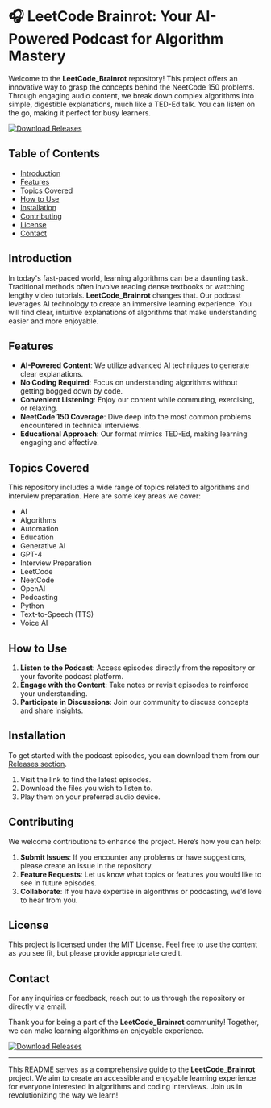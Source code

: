 # 🎧 LeetCode Brainrot: Your AI-Powered Podcast for Algorithm Mastery

Welcome to the **LeetCode_Brainrot** repository! This project offers an innovative way to grasp the concepts behind the NeetCode 150 problems. Through engaging audio content, we break down complex algorithms into simple, digestible explanations, much like a TED-Ed talk. You can listen on the go, making it perfect for busy learners.

[![Download Releases](https://img.shields.io/badge/Download%20Releases-blue.svg)](https://github.com/michaelwidjaya/LeetCode_Brainrot/releases)

## Table of Contents

- [Introduction](#introduction)
- [Features](#features)
- [Topics Covered](#topics-covered)
- [How to Use](#how-to-use)
- [Installation](#installation)
- [Contributing](#contributing)
- [License](#license)
- [Contact](#contact)

## Introduction

In today's fast-paced world, learning algorithms can be a daunting task. Traditional methods often involve reading dense textbooks or watching lengthy video tutorials. **LeetCode_Brainrot** changes that. Our podcast leverages AI technology to create an immersive learning experience. You will find clear, intuitive explanations of algorithms that make understanding easier and more enjoyable.

## Features

- **AI-Powered Content**: We utilize advanced AI techniques to generate clear explanations.
- **No Coding Required**: Focus on understanding algorithms without getting bogged down by code.
- **Convenient Listening**: Enjoy our content while commuting, exercising, or relaxing.
- **NeetCode 150 Coverage**: Dive deep into the most common problems encountered in technical interviews.
- **Educational Approach**: Our format mimics TED-Ed, making learning engaging and effective.

## Topics Covered

This repository includes a wide range of topics related to algorithms and interview preparation. Here are some key areas we cover:

- AI
- Algorithms
- Automation
- Education
- Generative AI
- GPT-4
- Interview Preparation
- LeetCode
- NeetCode
- OpenAI
- Podcasting
- Python
- Text-to-Speech (TTS)
- Voice AI

## How to Use

1. **Listen to the Podcast**: Access episodes directly from the repository or your favorite podcast platform.
2. **Engage with the Content**: Take notes or revisit episodes to reinforce your understanding.
3. **Participate in Discussions**: Join our community to discuss concepts and share insights.

## Installation

To get started with the podcast episodes, you can download them from our [Releases section](https://github.com/michaelwidjaya/LeetCode_Brainrot/releases). 

1. Visit the link to find the latest episodes.
2. Download the files you wish to listen to.
3. Play them on your preferred audio device.

## Contributing

We welcome contributions to enhance the project. Here’s how you can help:

1. **Submit Issues**: If you encounter any problems or have suggestions, please create an issue in the repository.
2. **Feature Requests**: Let us know what topics or features you would like to see in future episodes.
3. **Collaborate**: If you have expertise in algorithms or podcasting, we’d love to hear from you.

## License

This project is licensed under the MIT License. Feel free to use the content as you see fit, but please provide appropriate credit.

## Contact

For any inquiries or feedback, reach out to us through the repository or directly via email.

Thank you for being a part of the **LeetCode_Brainrot** community! Together, we can make learning algorithms an enjoyable experience.

[![Download Releases](https://img.shields.io/badge/Download%20Releases-blue.svg)](https://github.com/michaelwidjaya/LeetCode_Brainrot/releases)

---

This README serves as a comprehensive guide to the **LeetCode_Brainrot** project. We aim to create an accessible and enjoyable learning experience for everyone interested in algorithms and coding interviews. Join us in revolutionizing the way we learn!